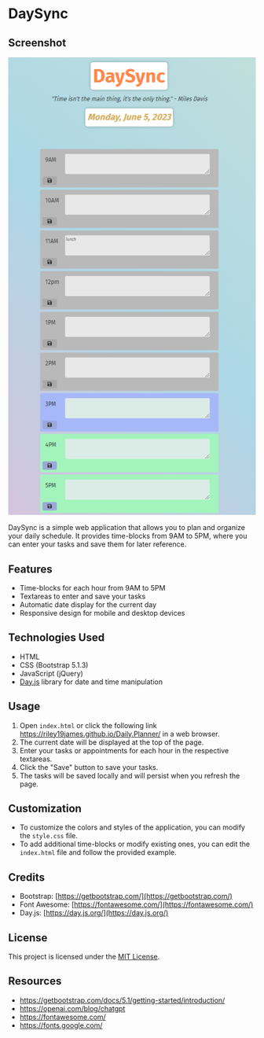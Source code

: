 # DaySync

## Screenshot

![Daily Planner](./Assets/dailyplanner.PNG)

DaySync is a simple web application that allows you to plan and organize your daily schedule. It provides time-blocks from 9AM to 5PM, where you can enter your tasks and save them for later reference.

## Features

- Time-blocks for each hour from 9AM to 5PM
- Textareas to enter and save your tasks
- Automatic date display for the current day
- Responsive design for mobile and desktop devices

## Technologies Used

- HTML
- CSS (Bootstrap 5.1.3)
- JavaScript (jQuery)
- [Day.js](https://day.js.org/) library for date and time manipulation

## Usage

1. Open `index.html` or click the following link https://riley19james.github.io/Daily.Planner/ in a web browser.
2. The current date will be displayed at the top of the page.
3. Enter your tasks or appointments for each hour in the respective textareas.
4. Click the "Save" button to save your tasks.
5. The tasks will be saved locally and will persist when you refresh the page.

## Customization

- To customize the colors and styles of the application, you can modify the `style.css` file.
- To add additional time-blocks or modify existing ones, you can edit the `index.html` file and follow the provided example.

## Credits

- Bootstrap: [https://getbootstrap.com/](https://getbootstrap.com/)
- Font Awesome: [https://fontawesome.com/](https://fontawesome.com/)
- Day.js: [https://day.js.org/](https://day.js.org/)

## License

This project is licensed under the [MIT License](LICENSE).

## Resources

- https://getbootstrap.com/docs/5.1/getting-started/introduction/
- https://openai.com/blog/chatgpt
- https://fontawesome.com/
- https://fonts.google.com/
